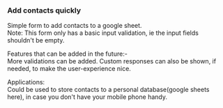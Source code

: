 ### Add contacts quickly 
Simple form to add contacts to a google sheet.  
Note: This form only has a basic input validation, ie the input fields shouldn't be empty.  

Features that can be added in the future:-  
More validations can be added. Custom responses can also be shown, if needed, to make the user-experience nice.  

Applications:  
Could be used to store contacts to a personal database(google sheets here), in case you don't have your mobile phone handy.  



